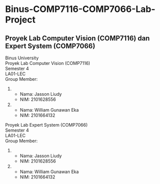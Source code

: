 # Binus-COMP7116-COMP7066-Lab-Project

<h2> Proyek Lab Computer Vision (COMP7116) dan Expert System (COMP7066) </h2>

Binus University<br>
Proyek Lab Computer Vision (COMP7116)<br>
Semester 4<br>
LA01-LEC<br>
Group Member:
<ol>
  <li>
    <ul>
      <li> Nama: Jasson Liudy </li>
      <li> NIM: 2101628556 </li>
    </ul>
  </li>
  <li>
    <ul>
      <li> Nama: William Gunawan Eka </li>
      <li> NIM: 2101664132 </li>
    </ul>
  </li>
</ol>

Proyek Lab Expert System (COMP7066)<br>
Semester 4<br>
LA01-LEC<br>
Group Member:
<ol>
  <li>
    <ul>
      <li> Nama: Jasson Liudy </li>
      <li> NIM: 2101628556 </li>
    </ul>
  </li>
  <li>
    <ul>
      <li> Nama: William Gunawan Eka </li>
      <li> NIM: 2101664132 </li>
    </ul>
  </li>
</ol>
